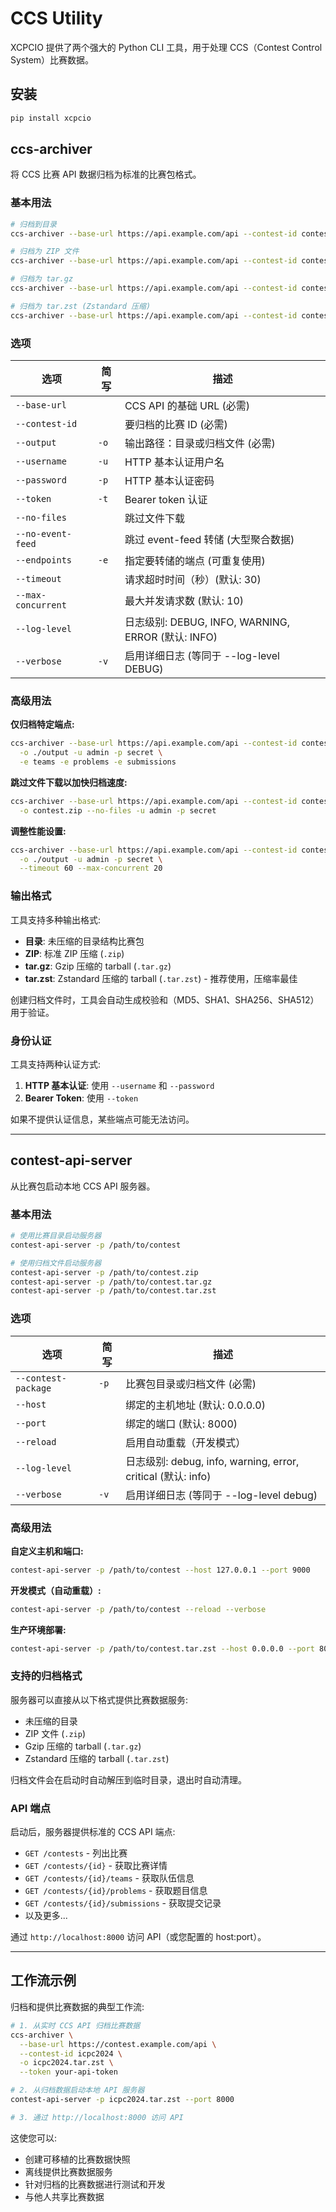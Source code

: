 <!-- markdownlint-disable MD024 -->

# CCS Utility

XCPCIO 提供了两个强大的 Python CLI 工具，用于处理 CCS（Contest Control System）比赛数据。

## 安装

```bash
pip install xcpcio
```

## ccs-archiver

将 CCS 比赛 API 数据归档为标准的比赛包格式。

### 基本用法

```bash
# 归档到目录
ccs-archiver --base-url https://api.example.com/api --contest-id contest123 -o ./output -u admin -p secret

# 归档为 ZIP 文件
ccs-archiver --base-url https://api.example.com/api --contest-id contest123 -o contest.zip --token abc123

# 归档为 tar.gz
ccs-archiver --base-url https://api.example.com/api --contest-id contest123 -o contest.tar.gz -u admin -p secret

# 归档为 tar.zst (Zstandard 压缩)
ccs-archiver --base-url https://api.example.com/api --contest-id contest123 -o contest.tar.zst -u admin -p secret
```

### 选项

| 选项               | 简写 | 描述                                               |
| ------------------ | ---- | -------------------------------------------------- |
| `--base-url`       |      | CCS API 的基础 URL (必需)                          |
| `--contest-id`     |      | 要归档的比赛 ID (必需)                             |
| `--output`         | `-o` | 输出路径：目录或归档文件 (必需)                    |
| `--username`       | `-u` | HTTP 基本认证用户名                                |
| `--password`       | `-p` | HTTP 基本认证密码                                  |
| `--token`          | `-t` | Bearer token 认证                                  |
| `--no-files`       |      | 跳过文件下载                                       |
| `--no-event-feed`  |      | 跳过 event-feed 转储 (大型聚合数据)                |
| `--endpoints`      | `-e` | 指定要转储的端点 (可重复使用)                      |
| `--timeout`        |      | 请求超时时间（秒）(默认: 30)                       |
| `--max-concurrent` |      | 最大并发请求数 (默认: 10)                          |
| `--log-level`      |      | 日志级别: DEBUG, INFO, WARNING, ERROR (默认: INFO) |
| `--verbose`        | `-v` | 启用详细日志 (等同于 --log-level DEBUG)            |

### 高级用法

**仅归档特定端点:**

```bash
ccs-archiver --base-url https://api.example.com/api --contest-id contest123 \
  -o ./output -u admin -p secret \
  -e teams -e problems -e submissions
```

**跳过文件下载以加快归档速度:**

```bash
ccs-archiver --base-url https://api.example.com/api --contest-id contest123 \
  -o contest.zip --no-files -u admin -p secret
```

**调整性能设置:**

```bash
ccs-archiver --base-url https://api.example.com/api --contest-id contest123 \
  -o ./output -u admin -p secret \
  --timeout 60 --max-concurrent 20
```

### 输出格式

工具支持多种输出格式:

- **目录**: 未压缩的目录结构比赛包
- **ZIP**: 标准 ZIP 压缩 (`.zip`)
- **tar.gz**: Gzip 压缩的 tarball (`.tar.gz`)
- **tar.zst**: Zstandard 压缩的 tarball (`.tar.zst`) - 推荐使用，压缩率最佳

创建归档文件时，工具会自动生成校验和（MD5、SHA1、SHA256、SHA512）用于验证。

### 身份认证

工具支持两种认证方式:

1. **HTTP 基本认证**: 使用 `--username` 和 `--password`
2. **Bearer Token**: 使用 `--token`

如果不提供认证信息，某些端点可能无法访问。

---

## contest-api-server

从比赛包启动本地 CCS API 服务器。

### 基本用法

```bash
# 使用比赛目录启动服务器
contest-api-server -p /path/to/contest

# 使用归档文件启动服务器
contest-api-server -p /path/to/contest.zip
contest-api-server -p /path/to/contest.tar.gz
contest-api-server -p /path/to/contest.tar.zst
```

### 选项

| 选项                | 简写 | 描述                                                         |
| ------------------- | ---- | ------------------------------------------------------------ |
| `--contest-package` | `-p` | 比赛包目录或归档文件 (必需)                                  |
| `--host`            |      | 绑定的主机地址 (默认: 0.0.0.0)                               |
| `--port`            |      | 绑定的端口 (默认: 8000)                                      |
| `--reload`          |      | 启用自动重载（开发模式）                                     |
| `--log-level`       |      | 日志级别: debug, info, warning, error, critical (默认: info) |
| `--verbose`         | `-v` | 启用详细日志 (等同于 --log-level debug)                      |

### 高级用法

**自定义主机和端口:**

```bash
contest-api-server -p /path/to/contest --host 127.0.0.1 --port 9000
```

**开发模式（自动重载）:**

```bash
contest-api-server -p /path/to/contest --reload --verbose
```

**生产环境部署:**

```bash
contest-api-server -p /path/to/contest.tar.zst --host 0.0.0.0 --port 8000
```

### 支持的归档格式

服务器可以直接从以下格式提供比赛数据服务:

- 未压缩的目录
- ZIP 文件 (`.zip`)
- Gzip 压缩的 tarball (`.tar.gz`)
- Zstandard 压缩的 tarball (`.tar.zst`)

归档文件会在启动时自动解压到临时目录，退出时自动清理。

### API 端点

启动后，服务器提供标准的 CCS API 端点:

- `GET /contests` - 列出比赛
- `GET /contests/{id}` - 获取比赛详情
- `GET /contests/{id}/teams` - 获取队伍信息
- `GET /contests/{id}/problems` - 获取题目信息
- `GET /contests/{id}/submissions` - 获取提交记录
- 以及更多...

通过 `http://localhost:8000` 访问 API（或您配置的 host:port）。

---

## 工作流示例

归档和提供比赛数据的典型工作流:

```bash
# 1. 从实时 CCS API 归档比赛数据
ccs-archiver \
  --base-url https://contest.example.com/api \
  --contest-id icpc2024 \
  -o icpc2024.tar.zst \
  --token your-api-token

# 2. 从归档数据启动本地 API 服务器
contest-api-server -p icpc2024.tar.zst --port 8000

# 3. 通过 http://localhost:8000 访问 API
```

这使您可以:

- 创建可移植的比赛数据快照
- 离线提供比赛数据服务
- 针对归档的比赛数据进行测试和开发
- 与他人共享比赛数据
